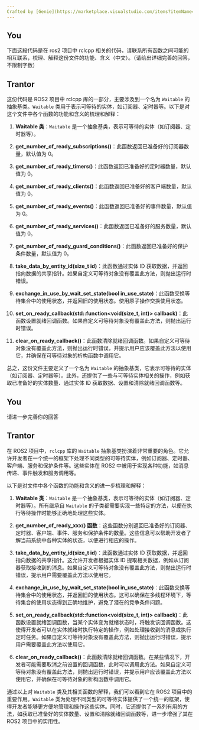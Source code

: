 ```yaml
---
Crafted by [Genie](https://marketplace.visualstudio.com/items?itemName=genieai.chatgpt-vscode)
---
```


## You

下面这段代码是在 ros2 项目中 rclcpp 相关的代码，请联系所有函数之间可能的相互联系，梳理、解释这份文件的功能、含义（中文）。（请给出详细完善的回答，不限制字数）

## Trantor

这份代码是 ROS2 项目中 rclcpp 库的一部分，主要涉及到一个名为 `Waitable` 的抽象基类。`Waitable` 类用于表示可等待的实体，如订阅器、定时器等。以下是对这个文件中各个函数的功能和含义的梳理和解释：

1. **Waitable 类**：`Waitable` 是一个抽象基类，表示可等待的实体（如订阅器、定时器等）。

2. **get_number_of_ready_subscriptions()**：此函数返回已准备好的订阅器数量，默认值为 0。

3. **get_number_of_ready_timers()**：此函数返回已准备好的定时器数量，默认值为 0。

4. **get_number_of_ready_clients()**：此函数返回已准备好的客户端数量，默认值为 0。

5. **get_number_of_ready_events()**：此函数返回已准备好的事件数量，默认值为 0。

6. **get_number_of_ready_services()**：此函数返回已准备好的服务数量，默认值为 0。

7. **get_number_of_ready_guard_conditions()**：此函数返回已准备好的保护条件数量，默认值为 0。

8. **take_data_by_entity_id(size_t id)**：此函数通过实体 ID 获取数据，并返回指向数据的共享指针。如果自定义可等待对象没有覆盖此方法，则抛出运行时错误。

9. **exchange_in_use_by_wait_set_state(bool in_use_state)**：此函数交换等待集合中的使用状态，并返回旧的使用状态。使用原子操作交换使用状态。

10. **set_on_ready_callback(std::function<void(size_t, int)> callback)**：此函数设置就绪回调函数。如果自定义可等待对象没有覆盖此方法，则抛出运行时错误。

11. **clear_on_ready_callback()**：此函数清除就绪回调函数。如果自定义可等待对象没有覆盖此方法，则抛出运行时错误，并提示用户应该覆盖此方法以使用它，并确保在可等待对象的析构函数中调用它。

总之，这份文件主要定义了一个名为 `Waitable` 的抽象基类，它表示可等待的实体（如订阅器、定时器等）。此外，还提供了一些与可等待实体相关的操作，例如获取已准备好的实体数量、通过实体 ID 获取数据、设置和清除就绪回调函数等。

## You

请进一步完善你的回答

## Trantor

在 ROS2 项目中，`rclcpp` 库的 `Waitable` 抽象基类扮演着非常重要的角色。它允许开发者在一个统一的框架下处理不同类型的可等待实体，例如订阅器、定时器、客户端、服务和保护条件等。这些实体在 ROS2 中被用于实现各种功能，如消息传递、事件触发和服务调用等。

以下是对文件中各个函数的功能和含义的进一步梳理和解释：

1. **Waitable 类**：`Waitable` 是一个抽象基类，表示可等待的实体（如订阅器、定时器等）。所有继承自 `Waitable` 的子类都需要实现一些特定的方法，以便在执行等待操作时能够正确地处理这些实体。

2. **get_number_of_ready_xxx() 函数**：这些函数分别返回已准备好的订阅器、定时器、客户端、事件、服务和保护条件的数量。这些信息可以帮助开发者了解当前系统中各种实体的状态，以便进行相应的操作。

3. **take_data_by_entity_id(size_t id)**：此函数通过实体 ID 获取数据，并返回指向数据的共享指针。这允许开发者根据实体 ID 提取相关数据，例如从订阅器获取接收到的消息。如果自定义可等待对象没有覆盖此方法，则抛出运行时错误，提示用户需要覆盖此方法以使用它。

4. **exchange_in_use_by_wait_set_state(bool in_use_state)**：此函数交换等待集合中的使用状态，并返回旧的使用状态。这可以确保在多线程环境下，等待集合的使用状态得到正确地维护，避免了潜在的竞争条件问题。

5. **set_on_ready_callback(std::function<void(size_t, int)> callback)**：此函数设置就绪回调函数，当某个实体变为就绪状态时，将触发该回调函数。这使得开发者可以在实体就绪时执行特定的操作，例如处理接收到的消息或执行定时任务。如果自定义可等待对象没有覆盖此方法，则抛出运行时错误，提示用户需要覆盖此方法以使用它。

6. **clear_on_ready_callback()**：此函数清除就绪回调函数。在某些情况下，开发者可能需要取消之前设置的回调函数，此时可以调用此方法。如果自定义可等待对象没有覆盖此方法，则抛出运行时错误，并提示用户应该覆盖此方法以使用它，并确保在可等待对象的析构函数中调用它。

通过以上对 `Waitable` 类及其相关函数的解释，我们可以看到它在 ROS2 项目中的重要作用。`Waitable` 类为处理不同类型的可等待实体提供了一个统一的框架，使得开发者能够更方便地管理和操作这些实体。同时，它还提供了一系列有用的方法，如获取已准备好的实体数量、设置和清除就绪回调函数等，进一步增强了其在 ROS2 项目中的实用性。
